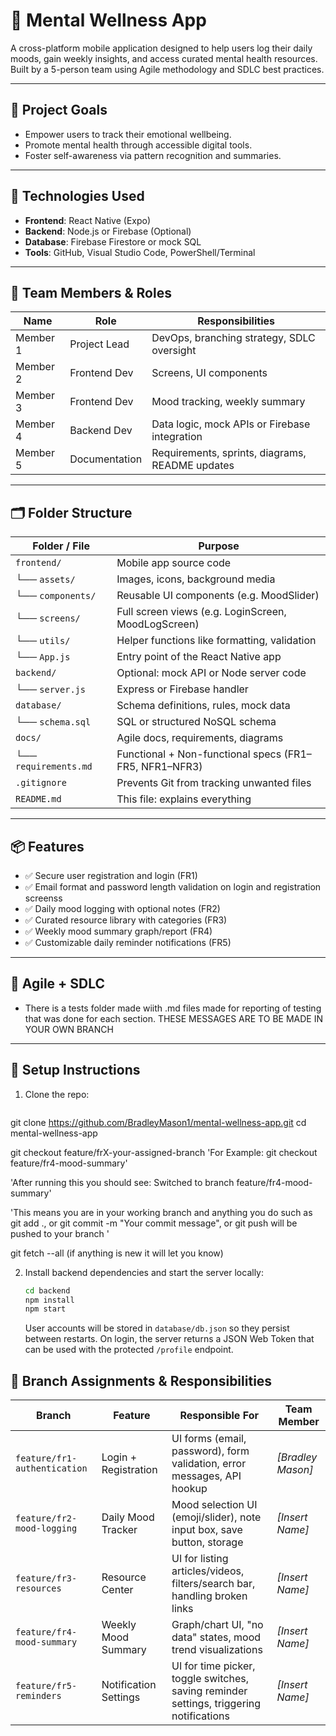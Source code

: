 # 🧠 Mental Wellness App

A cross-platform mobile application designed to help users log their daily moods, gain weekly insights, and access curated mental health resources. Built by a 5-person team using Agile methodology and SDLC best practices.

---

## 🚀 Project Goals

- Empower users to track their emotional wellbeing.
- Promote mental health through accessible digital tools.
- Foster self-awareness via pattern recognition and summaries.

---

## 🧰 Technologies Used

- **Frontend**: React Native (Expo)
- **Backend**: Node.js or Firebase (Optional)
- **Database**: Firebase Firestore or mock SQL
- **Tools**: GitHub, Visual Studio Code, PowerShell/Terminal

---

## 👥 Team Members & Roles

| Name | Role | Responsibilities |
|------|------|------------------|
| Member 1 | Project Lead | DevOps, branching strategy, SDLC oversight |
| Member 2 | Frontend Dev | Screens, UI components |
| Member 3 | Frontend Dev | Mood tracking, weekly summary |
| Member 4 | Backend Dev | Data logic, mock APIs or Firebase integration |
| Member 5 | Documentation | Requirements, sprints, diagrams, README updates |

---

## 🗂️ Folder Structure

| Folder / File           | Purpose |
|-------------------------|---------|
| `frontend/`             | Mobile app source code |
| └── `assets/`           | Images, icons, background media |
| └── `components/`       | Reusable UI components (e.g. MoodSlider) |
| └── `screens/`          | Full screen views (e.g. LoginScreen, MoodLogScreen) |
| └── `utils/`            | Helper functions like formatting, validation |
| └── `App.js`            | Entry point of the React Native app |
| `backend/`              | Optional: mock API or Node server code |
| └── `server.js`         | Express or Firebase handler |
| `database/`             | Schema definitions, rules, mock data |
| └── `schema.sql`        | SQL or structured NoSQL schema |
| `docs/`                 | Agile docs, requirements, diagrams |
| └── `requirements.md`   | Functional + Non-functional specs (FR1–FR5, NFR1–NFR3) |
| `.gitignore`            | Prevents Git from tracking unwanted files |
| `README.md`             | This file: explains everything |

---

## 📦 Features

- ✅ Secure user registration and login (FR1)
- ✅ Email format and password length validation on login and registration screenss
- ✅ Daily mood logging with optional notes (FR2)
- ✅ Curated resource library with categories (FR3)
- ✅ Weekly mood summary graph/report (FR4)
- ✅ Customizable daily reminder notifications (FR5)

---

## 🧪 Agile + SDLC

- There is a tests folder made wiith .md files made for reporting of testing that was done for each section. THESE MESSAGES ARE TO BE MADE IN YOUR OWN BRANCH 

---

## 📌 Setup Instructions

1. Clone the repo:
   ```bash
git clone https://github.com/BradleyMason1/mental-wellness-app.git
cd mental-wellness-app

   git checkout feature/frX-your-assigned-branch  'For Example: git checkout feature/fr4-mood-summary'
   
   'After running this you should see: 
   Switched to branch feature/fr4-mood-summary'

   'This means you are in your working branch and anything you do such as git add ., or git commit -m "Your commit message", or git push will be pushed to your branch '


  git fetch --all (if anything is new it will let you know)

2. Install backend dependencies and start the server locally:
   ```bash
   cd backend
   npm install
   npm start
   ```

   User accounts will be stored in `database/db.json` so they persist between
   restarts. On login, the server returns a JSON Web Token that can be used with
   the protected `/profile` endpoint.

## 👥 Branch Assignments & Responsibilities

| Branch                       | Feature               | Responsible For                                                                         | Team Member      |
| ---------------------------- | --------------------- | --------------------------------------------------------------------------------------- | ---------------- |
| `feature/fr1-authentication` | Login + Registration  | UI forms (email, password), form validation, error messages, API hookup                 | *\[Bradley Mason]* |
| `feature/fr2-mood-logging`   | Daily Mood Tracker    | Mood selection UI (emoji/slider), note input box, save button, storage                  | *\[Insert Name]* |
| `feature/fr3-resources`      | Resource Center       | UI for listing articles/videos, filters/search bar, handling broken links               | *\[Insert Name]* |
| `feature/fr4-mood-summary`   | Weekly Mood Summary   | Graph/chart UI, "no data" states, mood trend visualizations                             | *\[Insert Name]* |
| `feature/fr5-reminders`      | Notification Settings | UI for time picker, toggle switches, saving reminder settings, triggering notifications | *\[Insert Name]* |


